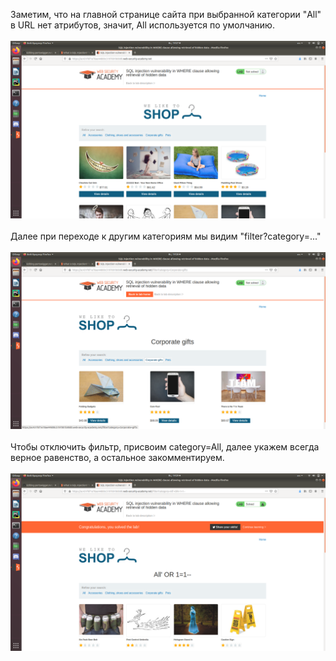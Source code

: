 Заметим, что на главной странице сайта при выбранной категории "All" в URL нет атрибутов, значит, All используется по умолчанию.<br/><br/>
<img src="screenshot1.png"> <br/><br/>
Далее при переходе к другим категориям мы видим "filter?category=..." <br/><br/>
<img src="screenshot2.png"> <br/><br/>
Чтобы отключить фильтр, присвоим category=All, далее укажем всегда верное равенство, а остальное закомментируем.<br/><br/>
<img src="screenshot3.png"> 
